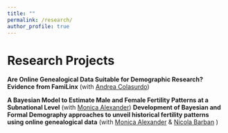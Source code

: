 ```yaml
---
title: ""
permalink: /research/
author_profile: true
---
```

Research Projects
=====

**Are Online Genealogical Data Suitable for Demographic Research? Evidence from FamiLinx** (with [Andrea Colasurdo](https://www.demogr.mpg.de/en/about_us_6113/staff_directory_1899/andrea_colasurdo_4275))

**A Bayesian Model to Estimate Male and Female Fertility Patterns at a Subnational Level** (with [Monica Alexander](https://www.monicaalexander.com))
**Development of Bayesian and Formal Demography approaches to unveil historical fertility patterns using online genealogical data** (with [Monica Alexander](https://www.monicaalexander.com) & [Nicola Barban](http://nicolabarban.com) )










